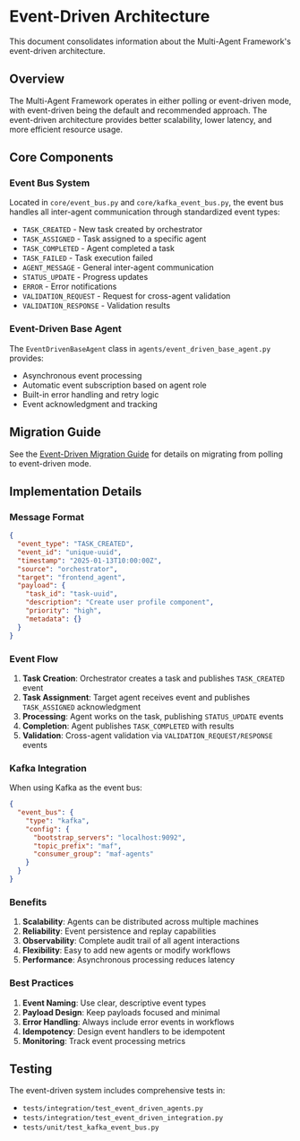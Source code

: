 # Event-Driven Architecture

This document consolidates information about the Multi-Agent Framework's event-driven architecture.

## Overview

The Multi-Agent Framework operates in either polling or event-driven mode, with event-driven being the default and recommended approach. The event-driven architecture provides better scalability, lower latency, and more efficient resource usage.

## Core Components

### Event Bus System

Located in `core/event_bus.py` and `core/kafka_event_bus.py`, the event bus handles all inter-agent communication through standardized event types:

- `TASK_CREATED` - New task created by orchestrator
- `TASK_ASSIGNED` - Task assigned to a specific agent
- `TASK_COMPLETED` - Agent completed a task
- `TASK_FAILED` - Task execution failed
- `AGENT_MESSAGE` - General inter-agent communication
- `STATUS_UPDATE` - Progress updates
- `ERROR` - Error notifications
- `VALIDATION_REQUEST` - Request for cross-agent validation
- `VALIDATION_RESPONSE` - Validation results

### Event-Driven Base Agent

The `EventDrivenBaseAgent` class in `agents/event_driven_base_agent.py` provides:

- Asynchronous event processing
- Automatic event subscription based on agent role
- Built-in error handling and retry logic
- Event acknowledgment and tracking

## Migration Guide

See the [Event-Driven Migration Guide](../guides/event-driven-migration.md) for details on migrating from polling to event-driven mode.

## Implementation Details

### Message Format

```json
{
  "event_type": "TASK_CREATED",
  "event_id": "unique-uuid",
  "timestamp": "2025-01-13T10:00:00Z",
  "source": "orchestrator",
  "target": "frontend_agent",
  "payload": {
    "task_id": "task-uuid",
    "description": "Create user profile component",
    "priority": "high",
    "metadata": {}
  }
}
```

### Event Flow

1. **Task Creation**: Orchestrator creates a task and publishes `TASK_CREATED` event
2. **Task Assignment**: Target agent receives event and publishes `TASK_ASSIGNED` acknowledgment
3. **Processing**: Agent works on the task, publishing `STATUS_UPDATE` events
4. **Completion**: Agent publishes `TASK_COMPLETED` with results
5. **Validation**: Cross-agent validation via `VALIDATION_REQUEST/RESPONSE` events

### Kafka Integration

When using Kafka as the event bus:

```json
{
  "event_bus": {
    "type": "kafka",
    "config": {
      "bootstrap_servers": "localhost:9092",
      "topic_prefix": "maf",
      "consumer_group": "maf-agents"
    }
  }
}
```

### Benefits

1. **Scalability**: Agents can be distributed across multiple machines
2. **Reliability**: Event persistence and replay capabilities
3. **Observability**: Complete audit trail of all agent interactions
4. **Flexibility**: Easy to add new agents or modify workflows
5. **Performance**: Asynchronous processing reduces latency

### Best Practices

1. **Event Naming**: Use clear, descriptive event types
2. **Payload Design**: Keep payloads focused and minimal
3. **Error Handling**: Always include error events in workflows
4. **Idempotency**: Design event handlers to be idempotent
5. **Monitoring**: Track event processing metrics

## Testing

The event-driven system includes comprehensive tests in:
- `tests/integration/test_event_driven_agents.py`
- `tests/integration/test_event_driven_integration.py`
- `tests/unit/test_kafka_event_bus.py`